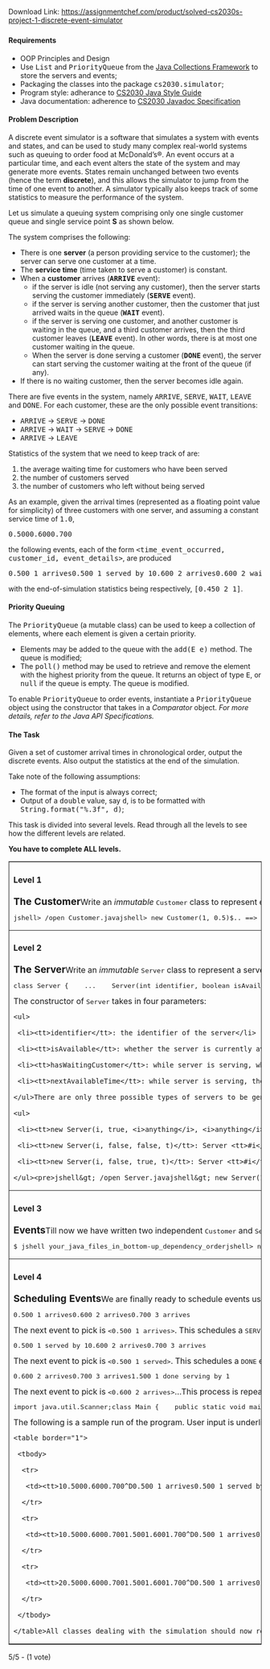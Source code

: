 Download Link: https://assignmentchef.com/product/solved-cs2030s-project-1-discrete-event-simulator
<br>
<h3></h3>

<h4>Requirements</h4>

<ul>

 <li>OOP Principles and Design</li>

 <li>Use <tt>List</tt> and <tt>PriorityQueue</tt> from the <a href="https://docs.oracle.com/en/java/javase/11/docs/api/java.base/java/util/doc-files/coll-index.html" target="_blank" rel="noopener">Java Collections Framework</a> to store the servers and events;</li>

 <li>Packaging the classes into the package <tt>cs2030.simulator</tt>;</li>

 <li>Program style: adherance to <a href="https://www.comp.nus.edu.sg/~cs2030/style/" target="_blank" rel="noopener">CS2030 Java Style Guide</a></li>

 <li>Java documentation: adherence to <a href="https://www.comp.nus.edu.sg/~cs2030/javadoc" target="_blank" rel="noopener">CS2030 Javadoc Specification</a></li>

</ul>

<h4>Problem Description</h4>

A discrete event simulator is a software that simulates a system with events and states, and can be used to study many complex real-world systems such as queuing to order food at McDonald’s®. An event occurs at a particular time, and each event alters the state of the system and may generate more events. States remain unchanged between two events (hence the term <strong>discrete</strong>), and this allows the simulator to jump from the time of one event to another. A simulator typically also keeps track of some statistics to measure the performance of the system.

Let us simulate a queuing system comprising only one single customer queue and single service point <b>S</b> as shown below.

The system comprises the following:

<ul>

 <li>There is one <strong>server</strong> (a person providing service to the customer); the server can serve one customer at a time.</li>

 <li>The <strong>service time</strong> (time taken to serve a customer) is constant.</li>

 <li>When a <strong>customer</strong> arrives (<tt><strong>ARRIVE</strong></tt> event):

  <ul>

   <li>if the server is idle (not serving any customer), then the server starts serving the customer immediately (<tt><strong>SERVE</strong></tt> event).</li>

   <li>if the server is serving another customer, then the customer that just arrived waits in the queue (<tt><strong>WAIT</strong></tt> event).</li>

   <li>if the server is serving one customer, and another customer is waiting in the queue, and a third customer arrives, then the third customer leaves (<tt><strong>LEAVE</strong></tt> event). In other words, there is at most one customer waiting in the queue.</li>

   <li>When the server is done serving a customer (<tt><strong>DONE</strong></tt> event), the server can start serving the customer waiting at the front of the queue (if any).</li>

  </ul></li>

 <li>If there is no waiting customer, then the server becomes idle again.</li>

</ul>

There are five events in the system, namely <tt>ARRIVE</tt>, <tt>SERVE</tt>, <tt>WAIT</tt>, <tt>LEAVE</tt> and <tt>DONE</tt>. For each customer, these are the only possible event transitions:

<ul>

 <li><tt>ARRIVE</tt> → <tt>SERVE</tt> → <tt>DONE</tt></li>

 <li><tt>ARRIVE</tt> → <tt>WAIT</tt> → <tt>SERVE</tt> → <tt>DONE</tt></li>

 <li><tt>ARRIVE</tt> → <tt>LEAVE</tt></li>

</ul>

Statistics of the system that we need to keep track of are:

<ol>

 <li>the average waiting time for customers who have been served</li>

 <li>the number of customers served</li>

 <li>the number of customers who left without being served</li>

</ol>

As an example, given the arrival times (represented as a floating point value for simplicity) of three customers with one server, and assuming a constant service time of <tt>1.0</tt>,

<pre>0.5000.6000.700</pre>

the following events, each of the form <tt>&lt;time_event_occurred, customer_id, event_details&gt;</tt>, are produced

<pre>0.500 1 arrives0.500 1 served by 10.600 2 arrives0.600 2 waits to be served by 10.700 3 arrives0.700 3 leaves1.500 1 done serving by 11.500 2 served by 12.500 2 done serving by 1</pre>

with the end-of-simulation statistics being respectively, <tt>[0.450 2 1]</tt>.

<h4>Priority Queuing</h4>

The <tt>PriorityQueue</tt> (a mutable class) can be used to keep a collection of elements, where each element is given a certain priority.

<ul>

 <li>Elements may be added to the queue with the <tt>add(E e)</tt> method. The queue is modified;</li>

 <li>The <tt>poll()</tt> method may be used to retrieve and remove the element with the highest priority from the queue. It returns an object of type <tt>E</tt>, or <tt>null</tt> if the queue is empty. The queue is modified.</li>

</ul>

To enable <tt>PriorityQueue</tt> to order events, instantiate a <tt>PriorityQueue</tt> object using the constructor that takes in a <em>Comparator</em> object. <em>For more details, refer to the Java API Specifications.</em>

<h4>The Task</h4>

Given a set of customer arrival times in chronological order, output the discrete events. Also output the statistics at the end of the simulation.

Take note of the following assumptions:

<ul>

 <li>The format of the input is always correct;</li>

 <li>Output of a <tt>double</tt> value, say <tt>d</tt>, is to be formatted with <tt>String.format("%.3f", d)</tt>;</li>

</ul>

This task is divided into several levels. Read through all the levels to see how the different levels are related.

<strong>You have to complete ALL levels.</strong>

<table border="1" cellpadding="10">

 <tbody>

  <tr>

   <td><h4>Level 1</h4><big><strong>The Customer</strong></big>Write an <i>immutable</i> <tt>Customer</tt> class to represent each arriving customer that is tagged with a customer ID (of type <tt>int</tt>), as well as an arrival time (of type <tt>double</tt>). You may write other accessor methods as you deem necessary.<pre>jshell&gt; /open Customer.javajshell&gt; new Customer(1, 0.5)$.. ==&gt; 1 arrives at 0.5jshell&gt; new Customer(2, 0.6)$.. ==&gt; 2 arrives at 0.6jshell&gt; new Customer(3, 0.7)$.. ==&gt; 3 arrives at 0.7jshell&gt; /exit</pre></td>

  </tr>

  <tr>

   <td><h4>Level 2</h4><big><strong>The Server</strong></big>Write an <i>immutable</i> <tt>Server</tt> class to represent a server.<pre>class Server {    ...    Server(int identifier, boolean isAvailable, boolean hasWaitingCustomer, double nextAvailableTime) {        ...    }}</pre>The constructor of <tt>Server</tt> takes in four parameters:

    <ul>

     <li><tt>identifier</tt>: the identifier of the server</li>

     <li><tt>isAvailable</tt>: whether the server is currently available to serve;</li>

     <li><tt>hasWaitingCustomer</tt>: while server is serving, whether there is a waiting customer;</li>

     <li><tt>nextAvailableTime</tt>: while server is serving, the time for the current service to finish (that is the time when the server is able to serve the next customer)</li>

    </ul>There are only three possible types of servers to be generated for testing:

    <ul>

     <li><tt>new Server(i, true, <i>anything</i>, <i>anything</i>)</tt>: Server <tt>#i</tt> is available; a customer that arrives can be served immediately</li>

     <li><tt>new Server(i, false, false, t)</tt>: Server <tt>#i</tt> is busy, but with no waiting customer; i.e. it is available at time <tt>t</tt></li>

     <li><tt>new Server(i, false, true, t)</tt>: Server <tt>#i</tt> is busy, and with a waiting customer (to be served at time <tt>t</tt>)</li>

    </ul><pre>jshell&gt; /open Server.javajshell&gt; new Server(1, true, false, 0)$.. ==&gt; 1 is availablejshell&gt; new Server(2, false, false, 0.5)$.. ==&gt; 2 is busy; available at 0.500jshell&gt; new Server(3, false, true, 1.5)$.. ==&gt; 3 is busy; waiting customer to be served at 1.500jshell&gt; /exit</pre></td>

  </tr>

  <tr>

   <td><h4>Level 3</h4><big><strong>Events</strong></big>Till now we have written two independent <tt>Customer</tt> and <tt>Server</tt> classes. How do we link them together? Through events!Each event is an association between a customer and a set of servers. An event will also have the event start time, i.e. for <tt>ARRIVE</tt> events it will be the arrival time; for <tt>SERVE</tt> event it will be the time service starts; for <tt>DONE</tt> event, it will be the time the service ends, etc. All events are to be <i>immutable</i>.In this level, we shall test the event transitions for an arriving customer under different <tt>Server</tt> configurations. Each test starts off with an <tt>ArrivalEvent</tt> created using the constructor that takes in the arriving customer, and the list of servers. A transition from one event to the next happens whenever the <tt>execute</tt> method is called.<pre>$ jshell your_java_files_in_bottom-up_dependency_orderjshell&gt; new ArriveEvent(new Customer(1, 0.5), Arrays.asList(new Server(1, true, false, 0))) // server is available$.. ==&gt; 0.500 1 arrivesjshell&gt; new ArriveEvent(new Customer(1, 0.5), Arrays.asList(new Server(1, true, false, 0))).execute()$.. ==&gt; 0.500 1 served by 1jshell&gt; new ArriveEvent(new Customer(1, 0.5), Arrays.asList(new Server(1, true, false, 0))).execute().execute()$.. ==&gt; 1.500 1 done serving by 1jshell&gt; new ArriveEvent(new Customer(2, 0.6), Arrays.asList(new Server(1, false, false, 1.0))) // server is busy, but no waiting customer$.. ==&gt; 0.600 2 arrivesjshell&gt; new ArriveEvent(new Customer(2, 0.6), Arrays.asList(new Server(1, false, false, 1.0))).execute()$.. ==&gt; 0.600 2 waits to be served by 1jshell&gt; new ArriveEvent(new Customer(2, 0.6), Arrays.asList(new Server(1, false, false, 1.0))).execute().execute()$.. ==&gt; 1.000 2 served by 1jshell&gt; new ArriveEvent(new Customer(2, 0.6), Arrays.asList(new Server(1, false, false, 1.0))).execute().execute().execute()$.. ==&gt; 2.000 2 done serving by 1jshell&gt; new ArriveEvent(new Customer(3, 0.6), Arrays.asList(new Server(1, false, true, 1.0))) // server is busy with waiting customer$.. ==&gt; 0.600 3 arrivesjshell&gt; new ArriveEvent(new Customer(3, 0.6), Arrays.asList(new Server(1, false, true, 1.0))).execute()$.. ==&gt; 0.600 3 leavesjshell&gt; new ArriveEvent(new Customer(1, 0.5), Arrays.asList(new Server(1, false, false, 0), new Server(2, true, false, 0))).execute() // two servers: (1) busy; (2) free$.. ==&gt; 0.500 1 served by 2jshell&gt; new ArriveEvent(new Customer(1, 0.5), Arrays.asList(new Server(1, false, false, 0), new Server(2, true, false, 0))).execute().execute()$.. ==&gt; 1.500 1 done serving by 2jshell&gt; new ArriveEvent(new Customer(1, 0.5), Arrays.asList(new Server(1, false, true, 5.0), new Server(2, false, false, 10.0))).execute() // both servers busy, (1) has waiting customer$.. ==&gt; 0.500 1 waits to be served by 2jshell&gt; new ArriveEvent(new Customer(1, 0.5), Arrays.asList(new Server(1, false, true, 5.0), new Server(2, false, false, 10.0))).execute().execute()$.. ==&gt; 10.000 1 served by 2jshell&gt; new ArriveEvent(new Customer(1, 0.5), Arrays.asList(new Server(1, false, true, 5.0), new Server(2, false, false, 10.0))).execute().execute().execute()$.. ==&gt; 11.000 1 done serving by 2jshell&gt; new ArriveEvent(new Customer(1, 0.5), Arrays.asList(new Server(1, false, true, 5.0), new Server(2, false, true, 10.0))).execute() // both busy with waiting customer$.. ==&gt; 0.500 1 leavesjshell&gt; /exit</pre></td>

  </tr>

  <tr>

   <td><h4>Level 4</h4><big><strong>Scheduling Events</strong></big>We are finally ready to schedule events using the <tt>PriorityQueue</tt>.As an example, consider the start of a simulation with an initial schedule of three arrival events, and only one server.<pre>0.500 1 arrives0.600 2 arrives0.700 3 arrives</pre>The next event to pick is <tt>&lt;0.500 1 arrives&gt;</tt>. This schedules a <tt>SERVE</tt> event.<pre>0.500 1 served by 10.600 2 arrives0.700 3 arrives</pre>The next event to pick is <tt>&lt;0.500 1 served&gt;</tt>. This schedules a <tt>DONE</tt> event.<pre>0.600 2 arrives0.700 3 arrives1.500 1 done serving by 1</pre>The next event to pick is <tt>&lt;0.600 2 arrives&gt;</tt>…This process is repeated until there are no more events.Define a driver class <tt>Main.java</tt> that reads a series of arrival times, creates the arrival events, and starts the simulation. A skeleton class that simply reads the arrival times is given below:<pre>import java.util.Scanner;class Main {    public static void main(String[] args) {        Scanner sc = new Scanner(System.in);        int numOfServers = sc.nextInt();        while (sc.hasNextDouble()) {            double arrivalTime = sc.nextDouble();        }    }}</pre>The following is a sample run of the program. User input is underlined, and starts with an integer value representing the number of servers, followed by the arrival times of the customers. Input is terminated with a <tt>^D</tt> (CTRL-d).You will also need to compute the statistics (see problem description above) at the end of the simulation.


    <table border="1">

     <tbody>

      <tr>

       <td><tt>10.5000.6000.700^D0.500 1 arrives0.500 1 served by 10.600 2 arrives0.600 2 waits to be served by 10.700 3 arrives0.700 3 leaves1.500 1 done serving by 11.500 2 served by 12.500 2 done serving by 1[0.450 2 1]</tt></td>

      </tr>

      <tr>

       <td><tt>10.5000.6000.7001.5001.6001.700^D0.500 1 arrives0.500 1 served by 10.600 2 arrives0.600 2 waits to be served by 10.700 3 arrives0.700 3 leaves1.500 1 done serving by 11.500 2 served by 11.500 4 arrives1.500 4 waits to be served by 11.600 5 arrives1.600 5 leaves1.700 6 arrives1.700 6 leaves2.500 2 done serving by 12.500 4 served by 13.500 4 done serving by 1[0.633 3 3]</tt></td>

      </tr>

      <tr>

       <td><tt>20.5000.6000.7001.5001.6001.700^D0.500 1 arrives0.500 1 served by 10.600 2 arrives0.600 2 served by 20.700 3 arrives0.700 3 waits to be served by 11.500 1 done serving by 11.500 3 served by 11.500 4 arrives1.500 4 waits to be served by 11.600 2 done serving by 21.600 5 arrives1.600 5 served by 21.700 6 arrives1.700 6 waits to be served by 22.500 3 done serving by 12.500 4 served by 12.600 5 done serving by 22.600 6 served by 23.500 4 done serving by 13.600 6 done serving by 2[0.450 6 0]</tt></td>

      </tr>

     </tbody>

    </table>All classes dealing with the simulation should now reside in the <tt>cs2030.simulator</tt> package, with only the <tt>Main</tt> class importing the necessary classes from the package.Compile your code using<pre>javac -d . *.java</pre>and run your program to ensure that everything is still in good working order.</td>

  </tr>

 </tbody>

</table>

5/5 - (1 vote)